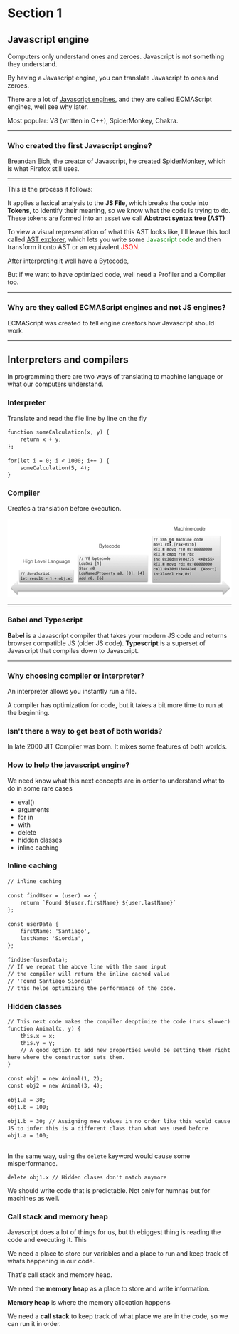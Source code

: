 # Section 1

## Javascript engine

Computers only understand ones and zeroes. Javascript is not something they understand.

By having a Javascript engine, you can translate Javascript to ones and zeroes.

There are a lot of [Javascript engines](https://en.wikipedia.org/wiki/List_of_ECMAScript_engines), and they are called ECMAScript engines, well see why later.

Most popular: V8 (written in C++), SpiderMonkey, Chakra.

---

### Who created the first Javascript engine?

Breandan Eich, the creator of Javascript, he created SpiderMonkey, which is what Firefox still uses.

---

This is the process it follows:

It applies a lexical analysis to the **JS File**, which breaks the code into **Tokens**, to identify their meaning, so we know what the code is trying to do. These tokens are formed into an asset we call **Abstract syntax tree (AST)**

To view a visual representation of what this AST looks like, I'll leave this tool called [AST explorer](https://astexplorer.net/), which lets you write some <font color="green">Javascript code </font> and then transform it onto AST or an equivalent <font color="red">JSON</font>.

After interpreting it well have a Bytecode,

But if we want to have optimized code, well need a Profiler and a Compiler too.

---

### Why are they called ECMAScript engines and not JS engines?

ECMAScript was created to tell engine creators how Javascript should work.

---

## Interpreters and compilers

In programming there are two ways of translating to machine language or what our computers understand.

### Interpreter
Translate and read the file line by line on the fly

```JS
function someCalculation(x, y) {
    return x + y;
};

for(let i = 0; i < 1000; i++ ) {
    someCalculation(5, 4);
}
```

### Compiler
Creates a translation before execution.

![Compiler example](./images/compiling-example.png)

---
### Babel and Typescript

**Babel** is a Javascript compiler that takes your modern JS code and returns browser compatible JS (older JS code).
**Typescript** is a superset of Javascript that compiles down to Javascript.

---

### Why choosing compiler or interpreter?

An interpreter allows you instantly run a file.

A compiler has optimization for code, but it takes a bit more time to run at the beginning.

### Isn't there a way to get best of both worlds?

In late 2000 JIT Compiler was born. It mixes some features of both worlds.

### How to help the javascript engine?

We need know what this next concepts are in order to understand what to do in some rare cases

 - eval()
 - arguments
 - for in
 - with 
 - delete
 - hidden classes
 - inline caching

### Inline caching

```JS
// inline caching

const findUser = (user) => {
    return `Found ${user.firstName} ${user.lastName}`
};

const userData {
    firstName: 'Santiago',
    lastName: 'Siordia',
};

findUser(userData);
// If we repeat the above line with the same input
// the compiler will return the inline cached value
// 'Found Santiago Siordia'
// this helps optimizing the performance of the code.
```

### Hidden classes

```JS
// This next code makes the compiler deoptimize the code (runs slower)
function Animal(x, y) {
    this.x = x;
    this.y = y;
    // A good option to add new properties would be setting them right here where the constructor sets them.
}

const obj1 = new Animal(1, 2);
const obj2 = new Animal(3, 4);

obj1.a = 30;
obj1.b = 100;

obj1.b = 30; // Assigning new values in no order like this would cause JS to infer this is a different class than what was used before
obj1.a = 100;


```

In the same way, using the `delete` keyword would cause some misperformance.

```JS
delete obj1.x // Hidden clases don't match anymore 
```

We should write code that is predictable. Not only for humnas but for machines as well.

### Call stack and memory heap

Javascript does a lot of things for us, but th ebiggest thing is reading the code and executing it. This

We need a place to store our variables and a place to run and keep track of  whats happening in our code.

That's call stack and memory heap.

We need the **memory heap** as a place to store and write information.

**Memory heap** is where the memory allocation happens

We need a **call stack** to keep track of what place we are in the code, so we can run it in order.

